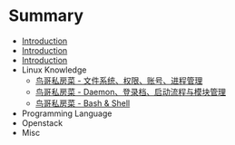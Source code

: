 # Summary

* [Introduction](README.md)
* [Introduction](introduction.md)
* [Introduction](INTRODUCTION.md)
* Linux Knowledge
   * [鸟哥私房菜 - 文件系统、权限、账号、进程管理](Linux/VBird_First.md)
   * [鸟哥私房菜 - Daemon、登录档、启动流程与模块管理](Linux/VBird_Second.md)
   * [鸟哥私房菜 - Bash & Shell](Linux/VBird_Shell.md)
* Programming Language
* Openstack
* Misc

